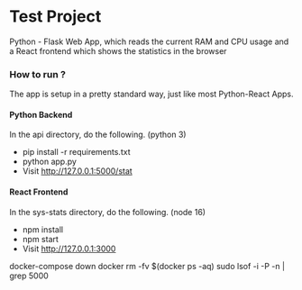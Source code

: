 # Test Project

Python - Flask Web App, which reads the current RAM and CPU usage and a React frontend which shows the statistics in the browser

### How to run ?
The app is setup in a pretty standard way, just like most Python-React Apps.
#### Python Backend
In the api directory, do the following. (python 3)
- pip install -r requirements.txt
- python app.py
- Visit http://127.0.0.1:5000/stat
#### React Frontend
In the sys-stats directory, do the following. (node 16)
- npm install
- npm start
- Visit http://127.0.0.1:3000

docker-compose down
docker rm -fv $(docker ps -aq)
sudo lsof -i -P -n | grep 5000
